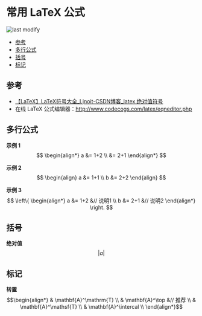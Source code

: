 常用 LaTeX 公式
===
<!--START_SECTION:badge-->

![last modify](https://img.shields.io/static/v1?label=last%20modify&message=2022-10-13%2001%3A56%3A19&color=yellowgreen&style=flat-square)

<!--END_SECTION:badge-->

- [参考](#参考)
- [多行公式](#多行公式)
- [括号](#括号)
- [标记](#标记)

## 参考
- [【LaTeX】LaTeX符号大全_Ljnoit-CSDN博客_latex 绝对值符号](https://blog.csdn.net/ljnoit/article/details/104264753)
- 在线 LaTeX 公式编辑器：http://www.codecogs.com/latex/eqneditor.php

## 多行公式

**示例 1**
$$
\begin{align*}
 a &= 1+2 \\ 
   &= 2+1
\end{align*}
$$

**示例 2**
$$
\begin{align}
 a &= 1+1 \\ 
 b &= 2+2
\end{align}
$$

**示例 3**
$$
\left\{
    \begin{align*}
    a &= 1+2 &// 说明1  \\ 
    b &= 2+1 &// 说明2
    \end{align*}
\right.
$$

## 括号

**绝对值**
$$
\left | a \right |
$$

## 标记

**转置**
$$\begin{align*}
& \mathbf{A}^\mathrm{T}                 \\
& \mathbf{A}^\top           &// 推荐     \\
& \mathbf{A}^\mathsf{T}                 \\
& \mathbf{A}^\intercal                  \\
\end{align*}$$
